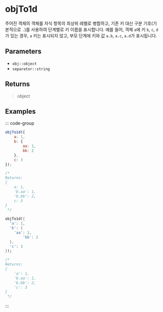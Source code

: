 # objTo1d <Lang dart js />

주어진 객체의 객체를 자식 항목의 최상위 레벨로 병합하고, 기존 키 대신 구분 기호(기본적으로 `.`)를 사용하여 단계별로 키 이름을 표시합니다. 예를 들어, 객체 `a`에 키 `b`, `c`, `d`가 있는 경우, `a` 키는 표시되지 않고, 부모 단계에 키와 값 `a.b`, `a.c`, `a.d`가 표시됩니다.

## Parameters

- `obj::object`
- `separator::string` <DartNamed />

## Returns

> object

## Examples

::: code-group

```javascript [JavaScript]
objTo1d({
	a: 1,
	b: {
		aa: 1,
		bb: 2
	},
	c: 3
});

/*
Returns:
{
	a: 1,
	'b.aa': 1,
	'b.bb': 2,
	c: 3
}
 */
```

```dart [Dart]
objTo1d({
  'a': 1,
  'b': {
    'aa': 1,
		'bb': 2
  },
  'c': 3
});

/*
Returns:
{
	'a': 1,
	'b.aa': 1,
	'b.bb': 2,
	'c': 3
}
 */
```

:::
